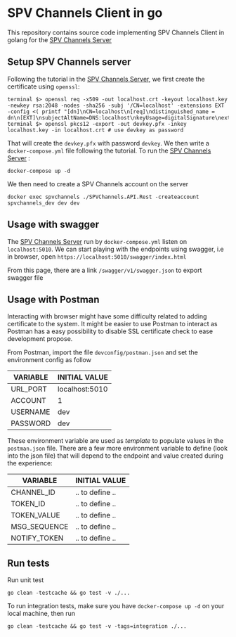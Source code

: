# SPV Channels Client in go

This repository contains source code implementing SPV Channels Client in golang for the [SPV Channels Server](https://github.com/bitcoin-sv/spvchannels-reference)

## Setup SPV Channels server

Following the tutorial in the [SPV Channels Server](https://github.com/bitcoin-sv/spvchannels-reference), we first create the certificate using `openssl`:
```
terminal $> openssl req -x509 -out localhost.crt -keyout localhost.key -newkey rsa:2048 -nodes -sha256 -subj '/CN=localhost' -extensions EXT -config <( printf "[dn]\nCN=localhost\n[req]\ndistinguished_name = dn\n[EXT]\nsubjectAltName=DNS:localhost\nkeyUsage=digitalSignature\nextendedKeyUsage=serverAuth")
terminal $> openssl pkcs12 -export -out devkey.pfx -inkey localhost.key -in localhost.crt # use devkey as password
```

That will create the `devkey.pfx` with password `devkey`. We then write a `docker-compose.yml` file following the tutorial. To run the [SPV Channels Server](https://github.com/bitcoin-sv/spvchannels-reference) :
```
docker-compose up -d
```

We then need to create a SPV Channels account on the server
```
docker exec spvchannels ./SPVChannels.API.Rest -createaccount spvchannels_dev dev dev
```

## Usage with swagger

The [SPV Channels Server](https://github.com/bitcoin-sv/spvchannels-reference) run by `docker-compose.yml` listen on `localhost:5010`. We can start playing with the endpoints using swagger, i.e in browser, open `https://localhost:5010/swagger/index.html`

From this page, there are a link `/swagger/v1/swagger.json` to export swagger file

## Usage with Postman

Interacting with browser might have some difficulty related to adding certificate to the system. It might be easier to use Postman to interact as Postman has a easy possibility to disable SSL certificate check to ease development propose.

From Postman, import the file `devconfig/postman.json` and set the environment config as follow

| VARIABLE    | INITIAL VALUE  |
| ----------- | -------------- |
| URL_PORT    | localhost:5010 |
| ACCOUNT     | 1              |
| USERNAME    | dev            |
| PASSWORD    | dev            |

These environment variable are used as _template_ to populate values in the `postman.json` file. There are a few more environment variable to define (look into the json file) that will depend to the endpoint and value created during the experience:

| VARIABLE     | INITIAL VALUE   |
| ------------ | --------------- |
| CHANNEL_ID   | .. to define .. |
| TOKEN_ID     | .. to define .. |
| TOKEN_VALUE  | .. to define .. |
| MSG_SEQUENCE | .. to define .. |
| NOTIFY_TOKEN | .. to define .. |

## Run tests

Run unit test
```
go clean -testcache && go test -v ./...
```

To run integration tests, make sure you have `docker-compose up -d` on your local machine, then run
```
go clean -testcache && go test -v -tags=integration ./...
```